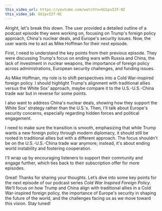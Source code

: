 ```yaml
---
this_video_url: https://youtube.com/watch?v=GU1pvI2f-NI
this_video_id: GU1pvI2f-NI
---
```

<think>
Alright, let's break this down. The user provided a detailed outline of a podcast episode they were working on, focusing on Trump's foreign policy approach, China's nuclear deals, and Europe's security issues. Now, the user wants me to act as Mike Hoffman for their next episode.

First, I need to understand the key points from their previous episode. They were discussing Trump's focus on ending wars with Russia and China, the lack of investment in nuclear weapons, the importance of foreign policy across administrations, European security challenges, and funding issues.

As Mike Hoffman, my role is to shift perspectives into a Cold War-inspired foreign policy. I should highlight Trump's alignment with traditional allies versus the White Sox' approach, maybe compare it to the U.S.-U.S.-China trade war but in reverse for some points.

I also want to address China's nuclear deals, showing how they support the White Sox' strategy rather than the U.S.'s. Then, I'll talk about Europe's security concerns, especially regarding hidden forces and political engagement.

I need to make sure the transition is smooth, emphasizing that while Trump wants a new foreign policy through modern diplomacy, it should still be rooted in traditional allies but with a different approach. The focus shouldn't be on the U.S.-U.S.-China trade war anymore; instead, it's about ending world instability and fostering cooperation.

I'll wrap up by encouraging listeners to support their community and engage further, which ties back to their subscription offer for more episodes.
</think>

Great! Thanks for sharing your thoughts. Let’s dive into some key points for the next episode of our podcast series *Cold War Inspired Foreign Policy*. We’ll focus on how Trump and China align with traditional allies in a Cold War-inspired foreign policy, the importance of Europe's security in shaping the future of the world, and the challenges facing us as we move toward this vision. Stay tuned!
